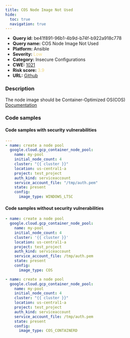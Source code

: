 ```yaml
---
title: COS Node Image Not Used
hide:
  toc: true
  navigation: true
---
```


<style>
  .highlight .hll {
    background-color: #ff171742;
  }
  .md-content {
    max-width: 1100px;
    margin: 0 auto;
  }
</style>

-   **Query id:** be41f891-96b1-4b9d-b74f-b922a918c778
-   **Query name:** COS Node Image Not Used
-   **Platform:** Ansible
-   **Severity:** <span style="color:#edd57e">Low</span>
-   **Category:** Insecure Configurations
-   **CWE:** <a href="https://cwe.mitre.org/data/definitions/1021.html" onclick="newWindowOpenerSafe(event, 'https://cwe.mitre.org/data/definitions/1021.html')">1021</a>
-   **Risk score:** <span style="color:#edd57e">3.9</span>
-   **URL:** [Github](https://github.com/Checkmarx/kics/tree/master/assets/queries/ansible/gcp/cos_node_image_not_used)

### Description
The node image should be Container-Optimized OS(COS)<br>
[Documentation](https://docs.ansible.com/ansible/latest/collections/google/cloud/gcp_container_node_pool_module.html#parameter-config/image_type)

### Code samples
#### Code samples with security vulnerabilities
```yaml title="Positive test num. 1 - yaml file" hl_lines="13"
---
- name: create a node pool
  google.cloud.gcp_container_node_pool:
    name: my-pool
    initial_node_count: 4
    cluster: "{{ cluster }}"
    location: us-central1-a
    project: test_project
    auth_kind: serviceaccount
    service_account_file: "/tmp/auth.pem"
    state: present
    config:
      image_type: WINDOWS_LTSC

```


#### Code samples without security vulnerabilities
```yaml title="Negative test num. 1 - yaml file"
- name: create a node pool
  google.cloud.gcp_container_node_pool:
    name: my-pool
    initial_node_count: 4
    cluster: '{{ cluster }}'
    location: us-central1-a
    project: test_project
    auth_kind: serviceaccount
    service_account_file: /tmp/auth.pem
    state: present
    config:
      image_type: COS

```
```yaml title="Negative test num. 2 - yaml file"
- name: create a node pool
  google.cloud.gcp_container_node_pool:
    name: my-pool
    initial_node_count: 4
    cluster: "{{ cluster }}"
    location: us-central1-a
    project: test_project
    auth_kind: serviceaccount
    service_account_file: /tmp/auth.pem
    state: present
    config:
      image_type: COS_CONTAINERD

```

